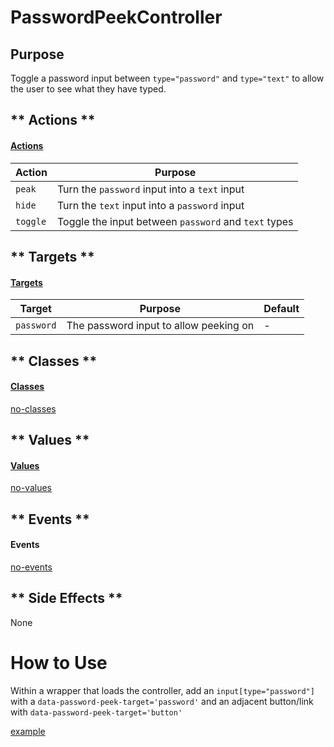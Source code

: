 # PasswordPeekController

## Purpose

Toggle a password input between `type="password"` and `type="text"` to allow the user to see what they have typed.

<!-- tabs:start -->

## ** Actions **

#### [Actions](https://stimulus.hotwire.dev/reference/actions)

| Action | Purpose |
| --- | --- |
| `peak` | Turn the `password` input into a `text` input  |
| `hide` | Turn the `text` input into a `password` input |
| `toggle` | Toggle the input between `password` and `text` types |

## ** Targets **

#### [Targets](https://stimulus.hotwire.dev/reference/targets)

| Target | Purpose | Default |
| --- | --- | --- |
| `password` | The password input to allow peeking on | - |


## ** Classes **

#### [Classes](https://stimulus.hotwire.dev/reference/classes)

[no-classes](../_partials/no-classes.md ':include')

## ** Values **

#### [Values](https://stimulus.hotwire.dev/reference/values)

[no-values](../_partials/no-values.md ':include')

## ** Events **

#### Events

[no-events](../_partials/no-events.md ':include')

## ** Side Effects **

None

<!-- tabs:end -->

# How to Use

Within a wrapper that loads the controller, add an `input[type="password"]` with a `data-password-peek-target='password'`
and an adjacent button/link with `data-password-peek-target='button'`

[example](../examples/password_peek_controller.html ':include :type=code')
